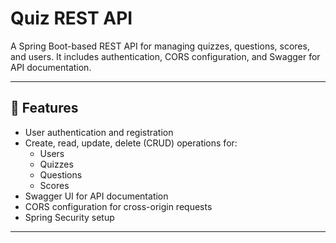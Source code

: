 # Quiz REST API

A Spring Boot-based REST API for managing quizzes, questions, scores, and users. It includes authentication, CORS configuration, and Swagger for API documentation.

---

## 🚀 Features

- User authentication and registration
- Create, read, update, delete (CRUD) operations for:
  - Users
  - Quizzes
  - Questions
  - Scores
- Swagger UI for API documentation
- CORS configuration for cross-origin requests
- Spring Security setup

---


